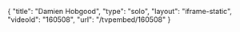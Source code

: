 {
    "title": "Damien Hobgood",
    "type": "solo",
    "layout": "iframe-static",
    "videoId": "160508",
    "url": "\/tvpembed\/160508"
}